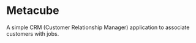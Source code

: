 # Metacube

A simple CRM (Customer Relationship Manager) application to associate customers with jobs.
